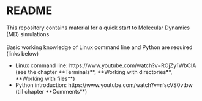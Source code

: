 <h1>README</h1>
This repository contains material for a quick start to Molecular Dynamics (MD) simulations<br>
<br>
Basic working knowledge of Linux command line and Python are required (links below)<br>
<ul>
  <li>Linux command line: https://www.youtube.com/watch?v=ROjZy1WbCIA<br>(see the chapter **Terminals**, **Working with directories**, **Working with files**)</li>
  <li>Python introduction: https://www.youtube.com/watch?v=rfscVS0vtbw <br> (till chapter **Comments**)</li>
</ul>
